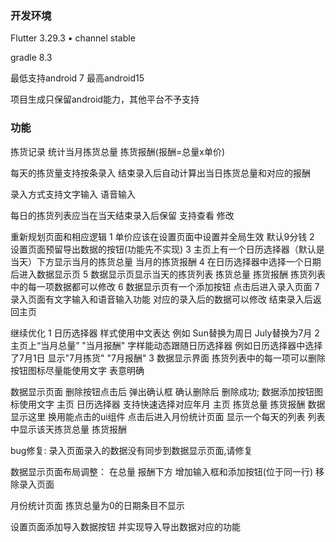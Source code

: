 ### 开发环境

Flutter 3.29.3 • channel stable

gradle 8.3

最低支持android 7 最高android15

项目生成只保留android能力，其他平台不予支持

### 功能

拣货记录 统计当月拣货总量 拣货报酬(报酬=总量x单价)

每天的拣货量支持按条录入 结束录入后自动计算出当日拣货总量和对应的报酬

录入方式支持文字输入 语音输入

每日的拣货列表应当在当天结束录入后保留 支持查看 修改

重新规划页面和相应逻辑
1 单价应该在设置页面中设置并全局生效 默认9分钱
2 设置页面预留导出数据的按钮(功能先不实现)
3 主页上有一个日历选择器（默认是当天）下方显示当月的拣货总量 当月的拣货报酬
4 在日历选择器中选择一个日期后进入数据显示页
5 数据显示页显示当天的拣货列表 拣货总量 拣货报酬 拣货列表中的每一项数据都可以修改
6 数据显示页有一个添加按钮 点击后进入录入页面
7 录入页面有文字输入和语音输入功能 对应的录入后的数据可以修改 结束录入后返回主页

继续优化
1 日历选择器 样式使用中文表达 例如 Sun替换为周日 July替换为7月
2 主页上“当月总量” "当月报酬" 字样能动态跟随日历选择器 例如日历选择器中选择了7月1日 显示"7月拣货" "7月报酬"
3 数据显示界面 拣货列表中的每一项可以删除 按钮图标尽量能使用文字 表意明确

数据显示页面 删除按钮点击后 弹出确认框 确认删除后 删除成功; 数据添加按钮图标使用文字
主页 日历选择器 支持快速选择对应年月
主页 拣货总量 拣货报酬 数据显示这里 换用能点击的ui组件 点击后进入月份统计页面 显示一个每天的列表 列表中显示该天拣货总量 拣货报酬 

bug修复:
录入页面录入的数据没有同步到数据显示页面,请修复


数据显示页面布局调整：
在总量 报酬下方 增加输入框和添加按钮(位于同一行)
移除录入页面

月份统计页面 拣货总量为0的日期条目不显示

设置页面添加导入数据按钮
并实现导入导出数据对应的功能